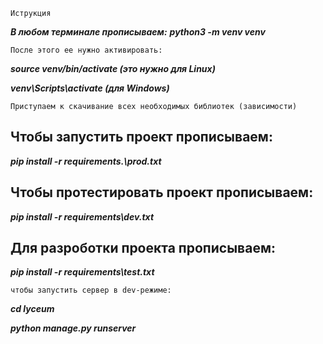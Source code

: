 ```
Иструкция
```
***В любом терминале прописываем:***
***python3 -m venv venv***
```
После этого ее нужно активировать:
```
***source venv/bin/activate (это нужно для Linux)***

***venv\Scripts\activate (для Windows)***
```
Приступаем к скачивание всех необходимых библиотек (зависимости)
```
## Чтобы запустить проект прописываем:
***pip install -r  requirements.\prod.txt***
## Чтобы протестировать проект прописываем:
***pip install -r  requirements\dev.txt***
## Для разроботки проекта прописываем:
***pip install -r  requirements\test.txt***
```
чтобы запустить сервер в dev-режиме:
```
***cd lyceum***

***python manage.py runserver***
